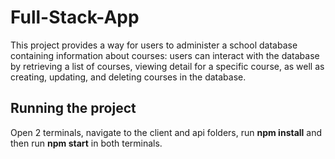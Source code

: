 # Full-Stack-App

This project provides a way for users to administer a school database containing information about courses: users can interact with the database by retrieving a list of courses, viewing detail for a specific course, as well as creating, updating, and deleting courses in the database.

## Running the project
Open 2 terminals, navigate to the client and api folders, run **npm install** and then run **npm start** in both terminals.
 
